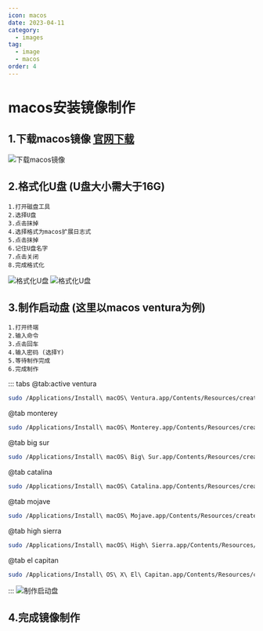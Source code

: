 ```yaml
---
icon: macos
date: 2023-04-11
category: 
  - images
tag:
  - image
  - macos
order: 4
---
```

# macos安装镜像制作
## 1.下载macos镜像 [官网下载](https://support.apple.com/zh-cn/HT211683)
![下载macos镜像](http://img.brinish.eu.org:5205/images/2023/04/16/2583e0160381b6c6d485fe1d25a9def5.png)
## 2.格式化U盘 (U盘大小需大于16G)
    1.打开磁盘工具
    2.选择U盘
    3.点击抹掉
    4.选择格式为macos扩展日志式
    5.点击抹掉
    6.记住U盘名字
    7.点击关闭
    8.完成格式化
![格式化U盘](http://img.brinish.eu.org:5205/images/2023/04/16/bb51fb946e490d966a60c05049d8a017.png)
![格式化U盘](http://img.brinish.eu.org:5205/images/2023/04/16/c25ae92af49518d217880f142114efd9.png)
## 3.制作启动盘 (这里以macos ventura为例)
    1.打开终端
    2.输入命令
    3.点击回车
    4.输入密码 (选择Y)
    5.等待制作完成
    6.完成制作
::: tabs
@tab:active ventura
```bash
sudo /Applications/Install\ macOS\ Ventura.app/Contents/Resources/createinstallmedia --volume /Volumes/USB
```
@tab monterey
```bash
sudo /Applications/Install\ macOS\ Monterey.app/Contents/Resources/createinstallmedia --volume /Volumes/USB
```
@tab big sur
```bash
sudo /Applications/Install\ macOS\ Big\ Sur.app/Contents/Resources/createinstallmedia --volume /Volumes/USB
```
@tab catalina
```bash
sudo /Applications/Install\ macOS\ Catalina.app/Contents/Resources/createinstallmedia --volume /Volumes/USB
```
@tab mojave
```bash
sudo /Applications/Install\ macOS\ Mojave.app/Contents/Resources/createinstallmedia --volume /Volumes/USB
```
@tab high sierra
```bash
sudo /Applications/Install\ macOS\ High\ Sierra.app/Contents/Resources/createinstallmedia --volume /Volumes/USB
```
@tab el capitan
```bash
sudo /Applications/Install\ OS\ X\ El\ Capitan.app/Contents/Resources/createinstallmedia --volume /Volumes/USB --applicationpath /Applications/Install\ OS\ X\ El\ Capitan.app
```
:::
![制作启动盘](http://img.brinish.eu.org:5205/images/2023/04/16/ffeb145e805ddd366553849ab1f119e9.png)
## 4.完成镜像制作